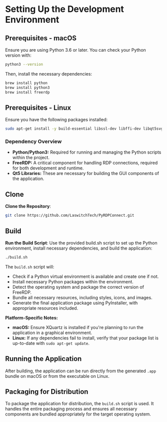 # Setting Up the Development Environment

## Prerequisites - macOS

Ensure you are using Python 3.6 or later. You can check your Python version with:

```sh
python3 --version
```

Then, install the necessary dependencies:

```sh
brew install python
brew install python3
brew install freerdp
```

## Prerequisites - Linux

Ensure you have the following packages installed:

```sh
sudo apt-get install -y build-essential libssl-dev libffi-dev libqt5svg5 python3-dev qt5-* qtbase5-dev qtchooser qtbase5-dev-tools qttools5-dev-tools
```

### Dependency Overview

- **Python/Python3:** Required for running and managing the Python scripts within the project.
- **FreeRDP:** A critical component for handling RDP connections, required for both development and runtime.
- **Qt5 Libraries:** These are necessary for building the GUI components of the application.

## Clone

**Clone the Repository**:

```sh
git clone https://github.com/LaswitchTech/PyRDPConnect.git
```

## Build

**Run the Build Script**: Use the provided build.sh script to set up the Python environment, install necessary dependencies, and build the application:

```sh
./build.sh
```

The `build.sh` script will:

  - Check if a Python virtual environment is available and create one if not.
  - Install necessary Python packages within the environment.
  - Detect the operating system and package the correct version of FreeRDP.
  - Bundle all necessary resources, including styles, icons, and images.
  - Generate the final application package using PyInstaller, with appropriate resources included.

**Platform-Specific Notes:**

- **macOS:** Ensure XQuartz is installed if you're planning to run the application in a graphical environment.
- **Linux:** If any dependencies fail to install, verify that your package list is up-to-date with `sudo apt-get update`.

## Running the Application

After building, the application can be run directly from the generated `.app` bundle on macOS or from the executable on Linux.

## Packaging for Distribution

To package the application for distribution, the `build.sh` script is used. It handles the entire packaging process and ensures all necessary components are bundled appropriately for the target operating system.
